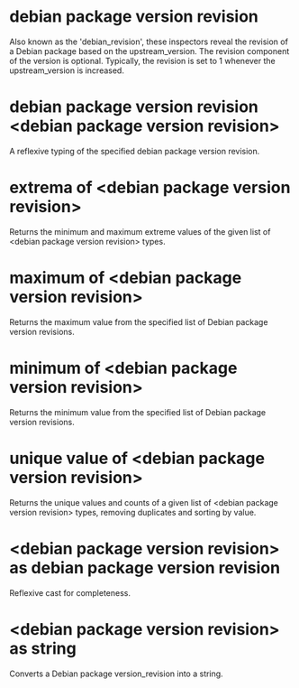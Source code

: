 # debian package version revision

Also known as the &#39;debian_revision&#39;, these inspectors reveal the revision of a Debian package based on the upstream_version. The revision component of the version is optional. Typically, the revision is set to 1 whenever the upstream_version is increased.

# debian package version revision &lt;debian package version revision&gt;

A reflexive typing of the specified debian package version revision.

# extrema of &lt;debian package version revision&gt;

Returns the minimum and maximum extreme values of the given list of &lt;debian package version revision&gt; types.

# maximum of &lt;debian package version revision&gt;

Returns the maximum value from the specified list of Debian package version revisions.

# minimum of &lt;debian package version revision&gt;

Returns the minimum value from the specified list of Debian package version revisions.

# unique value of &lt;debian package version revision&gt;

Returns the unique values and counts of a given list of &lt;debian package version revision&gt; types, removing duplicates and sorting by value.

# &lt;debian package version revision&gt; as debian package version revision

Reflexive cast for completeness.

# &lt;debian package version revision&gt; as string

Converts a Debian package version_revision into a string.
